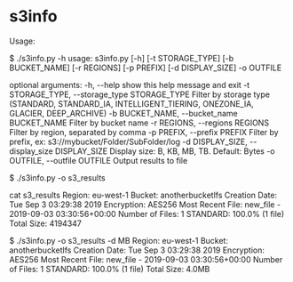 # s3info

Usage:

$ ./s3info.py -h
usage: s3info.py [-h] [-t STORAGE_TYPE] [-b BUCKET_NAME] [-r REGIONS]
                 [-p PREFIX] [-d DISPLAY_SIZE] -o OUTFILE

optional arguments:
  -h, --help            show this help message and exit
  -t STORAGE_TYPE, --storage_type STORAGE_TYPE
                        Filter by storage type (STANDARD, STANDARD_IA,
                        INTELLIGENT_TIERING, ONEZONE_IA, GLACIER,
                        DEEP_ARCHIVE)
  -b BUCKET_NAME, --bucket_name BUCKET_NAME
                        Filter by bucket name
  -r REGIONS, --regions REGIONS
                        Filter by region, separated by comma
  -p PREFIX, --prefix PREFIX
                        Filter by prefix, ex:
                        s3://mybucket/Folder/SubFolder/log
  -d DISPLAY_SIZE, --display_size DISPLAY_SIZE
                        Display size: B, KB, MB, TB. Default: Bytes
  -o OUTFILE, --outfile OUTFILE
                        Output results to file




$ ./s3info.py -o s3_results

cat s3_results
Region: eu-west-1
    Bucket: anotherbucketlfs
        Creation Date: Tue Sep  3 03:29:38 2019
        Encryption: AES256
        Most Recent File: new_file - 2019-09-03 03:30:56+00:00
        Number of Files: 1
            STANDARD: 100.0% (1 file)
        Total Size: 4194347


$ ./s3info.py -o s3_results -d MB
Region: eu-west-1
    Bucket: anotherbucketlfs
        Creation Date: Tue Sep  3 03:29:38 2019
        Encryption: AES256
        Most Recent File: new_file - 2019-09-03 03:30:56+00:00
        Number of Files: 1
            STANDARD: 100.0% (1 file)
        Total Size: 4.0MB
        


